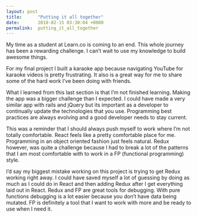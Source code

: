 ```yaml
---
layout: post
title:      "Putting it all together"
date:       2018-02-15 03:30:04 +0000
permalink:  putting_it_all_together
---
```



My time as a student at Learn.co is coming to an end. This whole journey has been a rewarding challenge. I can’t wait to use my knowledge to build awesome things.

For my final project I built a karaoke app because navigating YouTube for karaoke videos is pretty frustrating. It also is a great way for me to share some of the hard work I’ve been doing with friends.  

What I learned from this last section is that I’m not finished learning. Making the app was a bigger challenge than I expected. I could have made a very similar app with rails and jQuery but its important as a developer to continually update the technologies that you use. Programming best practices are always evolving and a good developer needs to stay current.

This was a reminder that I should always push myself to work where I’m not totally comfortable. React feels like a pretty comfortable place for me. Programming in an object oriented fashion just feels natural. Redux however, was quite a challenge because I had to break a lot of the patterns that I am most comfortable with to work in a FP (functional programming) style.

I’d say my biggest mistake working on this project is trying to get Redux working right away. I could have saved myself a lot of guessing by doing as much as I could do in React and then adding Redux after I get everything laid out in React. Redux and FP are great tools for debugging. With pure functions debugging is a lot easier because you don’t have data being mutated. FP is definitely a tool that I want to work with more and be ready to use when I need it. 

